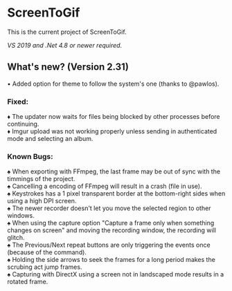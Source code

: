 # ScreenToGif  

This is the current project of ScreenToGif.  

_VS 2019 and .Net 4.8 or newer required._

## What's new? (Version 2.31)

• Added option for theme to follow the system's one (thanks to @pawlos).  

### Fixed:

♦ The updater now waits for files being blocked by other processes before continuing.  
♦ Imgur upload was not working properly unless sending in authenticated mode and selecting an album.  

### Known Bugs:
  
♠ When exporting with FFmpeg, the last frame may be out of sync with the timmings of the project.  
♠ Cancelling a encoding of FFmpeg will result in a crash (file in use).  
♠ Keystrokes has a 1 pixel transparent border at the bottom-right sides when using a high DPI screen.  
♠ The newer recorder doesn't let you move the selected region to other windows.  
♠ When using the capture option "Capture a frame only when something changes on screen" and moving the recording window, the recording will glitch.  
♠ The Previous/Next repeat buttons are only triggering the events once (because of the command).   
♠ Holding the side arrows to seek the frames for a long period makes the scrubing act jump frames.  
♠ Capturing with DirectX using a screen not in landscaped mode results in a rotated frame.  
